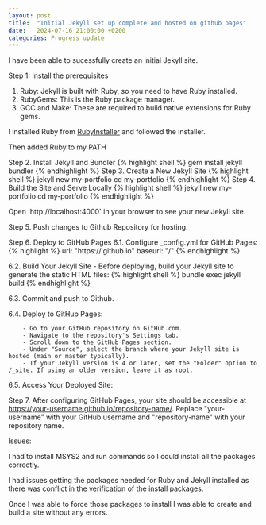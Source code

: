 ```yaml
---
layout: post
title:  "Initial Jekyll set up complete and hosted on github pages"
date:   2024-07-16 21:00:00 +0200
categories: Progress update
---
```

I have been able to sucessfully create an initial Jekyll site.

Step 1: Install the prerequisites
1. Ruby: Jekyll is built with Ruby, so you need to have Ruby installed. 
2. RubyGems: This is the Ruby package manager.
3. GCC and Make: These are required to build native extensions for Ruby gems.

I installed Ruby from [RubyInstaller](https://rubyinstaller.org/) and followed the installer.

Then added Ruby to my PATH

Step 2. Install Jekyll and Bundler
{% highlight shell %}
	gem install jekyll bundler
{% endhighlight %}
Step 3. Create a New Jekyll Site
{% highlight shell %}
	jekyll new my-portfolio
	cd my-portfolio
{% endhighlight %}
Step 4. Build the Site and Serve Locally
{% highlight shell %}
	jekyll new my-portfolio
	cd my-portfolio
{% endhighlight %}

Open 'http://localhost:4000' in your browser to see your new Jekyll site.

Step 5. Push changes to Github Repository for hosting.

Step 6. Deploy to GitHub Pages
6.1. Configure _config.yml for GitHub Pages:
{% highlight %}
url: "https://<username>.github.io"
baseurl: "/<repository>" 
{% endhighlight %}

6.2. Build Your Jekyll Site
	- Before deploying, build your Jekyll site to generate the static HTML files:
{% highlight shell %}
	bundle exec jekyll build
{% endhighlight %}

6.3. Commit and push to Github.

6.4. Deploy to GitHub Pages:

		- Go to your GitHub repository on GitHub.com.
		- Navigate to the repository's Settings tab.
		- Scroll down to the GitHub Pages section.
		- Under "Source", select the branch where your Jekyll site is hosted (main or master typically).
		- If your Jekyll version is 4 or later, set the "Folder" option to /_site. If using an older version, leave it as root.

6.5. Access Your Deployed Site:

Step 7. After configuring GitHub Pages, your site should be accessible at https://your-username.github.io/repository-name/. Replace "your-username" with your GitHub username and "repository-name" with your repository name.



Issues:

I had to install MSYS2 and run commands so I could install all the packages correctly.

I had issues getting the packages needed for Ruby and Jekyll installed as there was conflict in the verification of the install packages.

Once I was able to force those packages to install I was able to create and build a site without any errors.

